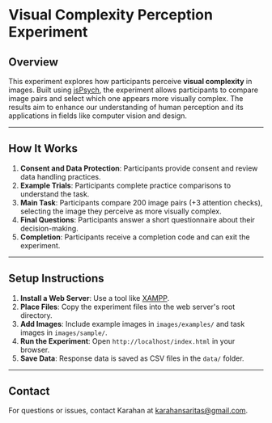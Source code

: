 # Visual Complexity Perception Experiment

## Overview
This experiment explores how participants perceive **visual complexity** in images. Built using [jsPsych](https://www.jspsych.org/), the experiment allows participants to compare image pairs and select which one appears more visually complex. The results aim to enhance our understanding of human perception and its applications in fields like computer vision and design.

---

## How It Works
1. **Consent and Data Protection**: Participants provide consent and review data handling practices.
2. **Example Trials**: Participants complete practice comparisons to understand the task.
3. **Main Task**: Participants compare 200 image pairs (+3 attention checks), selecting the image they perceive as more visually complex.
4. **Final Questions**: Participants answer a short questionnaire about their decision-making.
5. **Completion**: Participants receive a completion code and can exit the experiment.


---

## Setup Instructions
1. **Install a Web Server**: Use a tool like [XAMPP](https://www.apachefriends.org/).
2. **Place Files**: Copy the experiment files into the web server's root directory.
3. **Add Images**: Include example images in `images/examples/` and task images in `images/sample/`.
4. **Run the Experiment**: Open `http://localhost/index.html` in your browser.
5. **Save Data**: Response data is saved as CSV files in the `data/` folder.

---

## Contact
For questions or issues, contact Karahan at [karahansaritas@gmail.com](mailto:karahansaritas@gmail.com).
